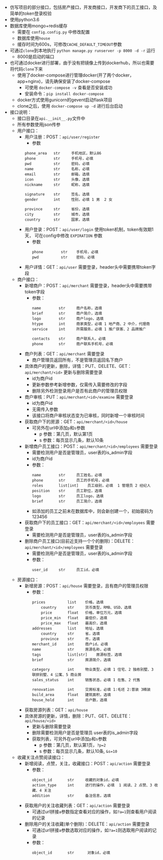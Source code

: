 - 仿写项目的部分接口，包括房产接口，开发商接口，开发商下的员工接口，及简单的token登录校验
- 使用python3.6
- 数据库使用mongo+redis缓存
  - 需要在 `config.config.py` 中修改配置
  - 数据库使用`house`
  - 缓存时间为600s，可修改`CACHE_DEFAULT_TIMEOUT`参数
- 可通过`clone`到本地执行 `python manage.py runserver -p 8000 -d -r` 运行
  - 8000是启动的端口
- 也可通过docker进行部署，由于没有把镜像上传到dockerhub，所以也需要将代码`clone`下来
  - 使用了docker-compose进行管理docker(开了两个docker，app+nginx)，请先确保安装了docker-compose
    - 可使用 `docker-compose -v` 查看是否安装成功
    - 安装命令：`pip install docker-compose`
  - docker方式使用gunicorn的gevent启动flask项目
  - clone之后，使用 `docker-compose up -d` 进行后台启动
- 接口说明：
  - 接口目录在`api.__init__.py`文件中
  - 所有参数使用json传参
  - 用户接口：
    - 用户注册：POST：`api/user/register`
      - 参数
       ```
       phone_area   str     手机地区，默认86
       phone        str     手机号，必填
       pwd          str     密码，必填
       name         str     名称，必填
       email        str     邮箱，选填
       icon         str     头像，选填
       nickname     str     昵称，选填

       signature    str     签名，选填
       gender       int     性别，必填 1 男  2 女

       province     str     省份，选填
       city         str     城市，选填
       country      str     国家，选填
       ```
    - 用户登录：POST：`api/user/login`     使用token机制，token有效期1天， 可在config中修改 `EXPIRATION` 参数
      - 参数
        ```
        phone        str    手机号，必填
        pwd          str    密码，必填
        ```
    - 用户详情：GET：`api/user`           需要登录，header头中需要携带token字段
  - 商户接口：
    - 新增商户：POST：`api/merchant`      需要登录，header头中需要携带token字段
      - 参数：
        ```
        name        str     商户名称，选填
        brief       str     商户简介，选填
        logo        str     商户logo，选填
        htype       int     商家类型，必填 1 地产商、2 中介，代理商
        service     int     所需服务，必填 1 推广获客、2 品牌推广

        contacts    str     商户联系人，必填
        phone       str     商户联系手机号，必填
        ```
    - 商户列表：GET：`api/merchant`       需要登录
      - 商户管理员返回所有，不是管理员返回名下商户
    - 具体商户的更新，删除，详情：PUT、DELETE、GET：`api/merchant/<id>`      更新与删除需要登录
      - id为商户id
      - 更新参数参考新增参数，仅需传入需要修改的字段
      - 删除另外检测登录用户是否有此商户的管理员权限
    - 商户审核：PUT：`api/merchant/<id>/examine`      需要登录
      - id为商户id
      - 无需传入参数
      - 该接口将商户审核状态变为已审核，同时新增一个审核时间
    - 获取商户下的房源：GET：`api/merchant/<id>/house`
      - 可另外在url中添加`p`和`s`参数
        - p 参数：第几页，默认第1页
        - s 参数：每页显示几条，默认10条
    - 新增商户员工接口：POST：`api/merchant/<id>/employees`   需要登录
      - 需要检测用户是否是管理员，user表的is_admin字段
      - id为商户id
      - 参数：
        ```
        name        str     员工姓名，必填
        phone       str     员工的手机号，必填
        roles       list[int]    员工级别，必填  1 管理员 2 经纪人
        position    str     员工职位，选填
        logo        str     员工logo，选填
        brief       str     员工简介，选填
        ```
      - 如添加的员工之前未在数据库中，则会新创建一个，初始密码为123456
    - 获取商户下的员工接口：GET：`api/merchant/<id>/employees`      需要登录
      - 需要检测用户是否是管理员，user表的is_admin字段
    - 删除商户员工接口(目前近支持一个个的删除)：DELETE：`api/merchant/<id>/employees`        需要登录
      - 需要检测用户是否是管理员，user表的is_admin字段
      - 参数：
        ```
        user_id     str     员工id，必填
        ```
  - 房源接口：
    - 新增房源：POST：`api/house`     需要登录，且有商户的管理员权限
      - 参数：
        ```
        prices          list    价格，选填
            country     str     货币类型，RMB、USD，选填
            price       float   价格，单位万元，选填
            price_min   float   最低价，选填
            price_max   float   最高价，选填
        addresses       list    地址，选填
            country     str     省，选填
            province    str     市，选填
        merchant_id     int     商户id，必填
        name            str     房源名称，必填
        tags            list[str]    房源标签，选填
        brief           str     房源简介，选填

        category        int     物业类型，必填 1 住宅、2 独栋别墅、3 联排别墅、4 公寓、5 商业房
        sales_status    int     销售状态，必填 1 在售、2 代售

        renovation      int     交房标准，必填 1:毛坯 2:普装 3精装
        build_area      float   建筑面积，选填
        house_hold      int     总户数，选填
        ```
    - 获取房源列表：GET：`api/house`
    - 具体房源的更新，详情，删除：PUT、GET、DELETE：`api/house/<id>`
      - 更新与删除需要登录
      - 删除需要检测用户是否是管理员  user表的is_admin字段
      - 获取列表，可另外在url中添加`p`和`s`参数
        - p 参数：第几页，默认第1页，`?p=2`
        - s 参数：每页显示几条，默认10条, `&s=10`
  - 收藏关注点赞阅读接口：
    - 新增阅读，点赞，关注，收藏接口：POST：`api/action`     需要登录
      - 参数：
        ```
        object_id       str     收藏的对象id，必填
        action_type     int     进行的操作，必填  1 阅读、2 点赞、3 收藏、4 关注
        addition        str     备注信息，选填
        ```
    - 获取用户的关注收藏列表：GET：`api/action`     需要登录
      - 可通过url拼接`a`参数指定查看对应的操作，如`?a=1`则查看用户阅读的记录
    - 删除用户的关注收藏(单个删除)：DELETE：`api/action`     需要登录
      - 可通过url拼接`a`参数选取对应的操作，如`?a=1`则选取用户阅读的记录
      - 参数：
        ```
        object_id       str      对象id，必填
        ```
